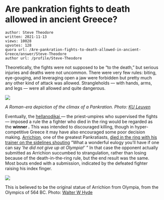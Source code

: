 # Are pankration fights to death allowed in ancient Greece?

	author: Steve Theodore
	written: 2021-11-13
	views: 10028
	upvotes: 128
	quora url: /Are-pankration-fights-to-death-allowed-in-ancient-Greece/answer/Steve-Theodore
	author url: /profile/Steve-Theodore


Theoretically, the fights were not supposed to be “to the death,” but serious injuries and deaths were not uncommon. There were very few rules: biting, eye-gouging, and leveraging open a jaw were forbidden but pretty much any other kind of attack was allowed. Strangleholds — with hands, arms, and legs — were all allowed and quite dangerous.

![](https://qph.fs.quoracdn.net/main-qimg-27974d5f53af2f8435cafa4d6a386901-lq)

_A Roman-era depiction of the climax of a Pankration. Photo:_ _[KU Leuven](http://ancientolympics.arts.kuleuven.be/picEN/slides/P0012.jpg.html)_ 

Eventually, the [hellanodikai ](http://ancientolympics.arts.kuleuven.be/eng/TB010EN.html)— the priest-umpires who supervised the fights — imposed a rule the a fighter who died in the ring would be regarded as the __winner .__ This was intended to discouraged killing, though in hyper-competitive Greece it may have also encouraged some poor decision making. [Arrichion](https://www.todayifoundout.com/index.php/2020/04/death-before-defeat-the-badass-story-of-arrichion-of-phigalia/), one of the greatest Pankratiasts, [died in the ring with his trainer on the sidelines shouting](https://ejmas.com/jcs/jcsart_hollenback_0903.htm) “What a wonderful eulogy you’ll have if one can say ‘_he did not give up at Olympia!’_ ” In that case the opponent actually submitted as Arrichion succumbed to strangulation, rather than losing because of the death-in-the-ring rule, but the end result was the same. Most bouts ended with a submission, indicated by the defeated fighter raising his index finger.

![](https://qph.fs.quoracdn.net/main-qimg-57b7b897a4be55bbf393adff84eb54db-pjlq)

This is believed to be the original statue of Arrichion from Olympia, from the Olympics of 564 BC. Photo: [Walter W Hyde](https://www.jstor.org/stable/497402)

